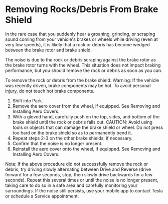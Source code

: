 # Removing Rocks/Debris From Brake Shield

In the rare case that you suddenly hear a groaning, grinding, or scraping sound coming from your vehicle's brakes or wheels while driving (even at very low speeds), it is likely that a rock or debris has become wedged between the brake rotor and brake shield.

The noise is due to the rock or debris scraping against the brake rotor as the brake rotor turns with the wheel. This situation does not impact braking performance, but you should remove the rock or debris as soon as you can.

To remove the rock or debris from the brake shield:
Warning: If the vehicle was recently driven, brake components may be hot. To avoid personal injury, do not touch hot brake components.
1. Shift into Park.
2. Remove the aero cover from the wheel, if equipped. See Removing and Installing Aero Covers.
3. With a gloved hand, carefully push on the top, sides, and bottom of the brake shield until the rock or debris falls out.
CAUTION: Avoid using tools or objects that can damage the brake shield or wheel. Do not press too hard on the brake shield so as to permanently bend it.
4. Repeat steps 2-3 on the other brake shields, if necessary.
5. Confirm that the noise is no longer present.
6. Reinstall the aero cover onto the wheel, if equipped. See Removing and Installing Aero Covers.

Note: If the above procedure did not successfully remove the rock or debris, try driving slowly alternating between Drive and Reverse (drive forward for a few seconds, stop, then slowly drive backwards for a few seconds). Repeat this several times or until the noise is no longer present, taking care to do so in a safe area and carefully monitoring your surroundings. If the noise still persists, use your mobile app to contact Tesla or schedule a Service appointment.